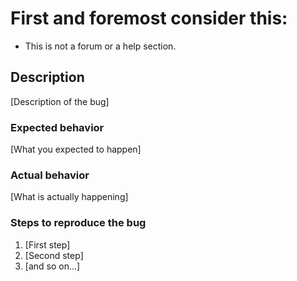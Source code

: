 # First and foremost consider this:
- This is not a forum or a help section.

## Description

[Description of the bug]

### Expected behavior

[What you expected to happen]

### Actual behavior

[What is actually happening]

### Steps to reproduce the bug

1. [First step]
2. [Second step]
3. [and so on...]
